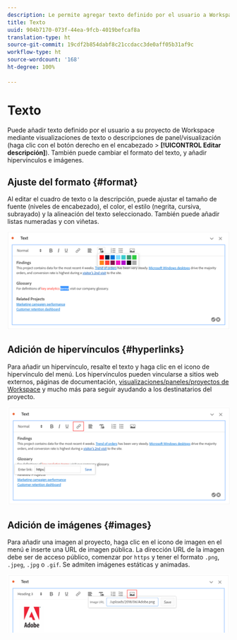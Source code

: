 ```yaml
---
description: Le permite agregar texto definido por el usuario a Workspace.
title: Texto
uuid: 904b7170-073f-44ea-9fcb-4019befcaf8a
translation-type: ht
source-git-commit: 19cdf2b854dabf8c21ccdacc3de0aff05b31af9c
workflow-type: ht
source-wordcount: '168'
ht-degree: 100%

---
```



# Texto

Puede añadir texto definido por el usuario a su proyecto de Workspace mediante visualizaciones de texto o descripciones de panel/visualización (haga clic con el botón derecho en el encabezado > **[!UICONTROL Editar descripción]**). También puede cambiar el formato del texto, y añadir hipervínculos e imágenes.

## Ajuste del formato {#format}

Al editar el cuadro de texto o la descripción, puede ajustar el tamaño de fuente (niveles de encabezado), el color, el estilo (negrita, cursiva, subrayado) y la alineación del texto seleccionado. También puede añadir listas numeradas y con viñetas.

![](assets/format.png)

## Adición de hipervínculos {#hyperlinks}

Para añadir un hipervínculo, resalte el texto y haga clic en el icono de hipervínculo del menú. Los hipervínculos pueden vincularse a sitios web externos, páginas de documentación, [visualizaciones/paneles/proyectos de Workspace](https://experienceleague.adobe.com/docs/analytics/analyze/analysis-workspace/curate-share/shareable-links.html?lang=es) y mucho más para seguir ayudando a los destinatarios del proyecto.

![](assets/hyperlink.png)

## Adición de imágenes {#images}

Para añadir una imagen al proyecto, haga clic en el icono de imagen en el menú e inserte una URL de imagen pública. La dirección URL de la imagen debe ser de acceso público, comenzar por `https` y tener el formato `.png`, `.jpeg`, `.jpg` o `.gif`. Se admiten imágenes estáticas y animadas.

![](assets/image.png)
